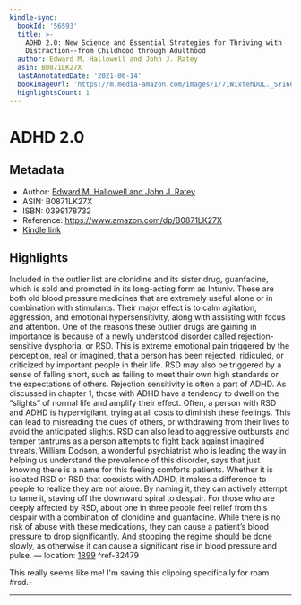 ```yaml
---
kindle-sync:
  bookId: '56593'
  title: >-
    ADHD 2.0: New Science and Essential Strategies for Thriving with
    Distraction--from Childhood through Adulthood
  author: Edward M. Hallowell and John J. Ratey
  asin: B0871LK27X
  lastAnnotatedDate: '2021-06-14'
  bookImageUrl: 'https://m.media-amazon.com/images/I/71WixtehDOL._SY160.jpg'
  highlightsCount: 1
---
```

# ADHD 2.0
## Metadata
* Author: [Edward M. Hallowell and John J. Ratey](https://www.amazon.com/Edward-M-Hallowell/e/B000AP9N0S/ref=dp_byline_cont_ebooks_1)
* ASIN: B0871LK27X
* ISBN: 0399178732
* Reference: https://www.amazon.com/dp/B0871LK27X
* [Kindle link](kindle://book?action=open&asin=B0871LK27X)

## Highlights
Included in the outlier list are clonidine and its sister drug, guanfacine, which is sold and promoted in its long-acting form as Intuniv. These are both old blood pressure medicines that are extremely useful alone or in combination with stimulants. Their major effect is to calm agitation, aggression, and emotional hypersensitivity, along with assisting with focus and attention. One of the reasons these outlier drugs are gaining in importance is because of a newly understood disorder called rejection-sensitive dysphoria, or RSD. This is extreme emotional pain triggered by the perception, real or imagined, that a person has been rejected, ridiculed, or criticized by important people in their life. RSD may also be triggered by a sense of falling short, such as failing to meet their own high standards or the expectations of others. Rejection sensitivity is often a part of ADHD. As discussed in chapter 1, those with ADHD have a tendency to dwell on the “slights” of normal life and amplify their effect. Often, a person with RSD and ADHD is hypervigilant, trying at all costs to diminish these feelings. This can lead to misreading the cues of others, or withdrawing from their lives to avoid the anticipated slights. RSD can also lead to aggressive outbursts and temper tantrums as a person attempts to fight back against imagined threats. William Dodson, a wonderful psychiatrist who is leading the way in helping us understand the prevalence of this disorder, says that just knowing there is a name for this feeling comforts patients. Whether it is isolated RSD or RSD that coexists with ADHD, it makes a difference to people to realize they are not alone. By naming it, they can actively attempt to tame it, staving off the downward spiral to despair. For those who are deeply affected by RSD, about one in three people feel relief from this despair with a combination of clonidine and guanfacine. While there is no risk of abuse with these medications, they can cause a patient’s blood pressure to drop significantly. And stopping the regime should be done slowly, as otherwise it can cause a significant rise in blood pressure and pulse. — location: [1899](kindle://book?action=open&asin=B0871LK27X&location=1899) ^ref-32479

This really seems like me!
I'm saving this clipping specifically for roam #rsd.-

---
